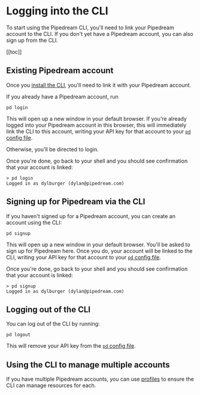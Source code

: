 # Logging into the CLI

To start using the Pipedream CLI, you'll need to link your Pipedream account to the CLI. If you don't yet have a Pipedream account, you can also sign up from the CLI.

[[toc]]

## Existing Pipedream account

Once you [install the CLI](/cli/install/), you'll need to link it with your Pipedream account.

If you already have a Pipedream account, run

```text
pd login
```

This will open up a new window in your default browser. If you're already logged into your Pipedream account in this browser, this will immediately link the CLI to this account, writing your API key for that account to your [`pd` config file](/cli/reference/#cli-config-file).

Otherwise, you'll be directed to login.

Once you're done, go back to your shell and you should see confirmation that your account is linked:

```text
> pd login
Logged in as dylburger (dylan@pipedream.com)
```

## Signing up for Pipedream via the CLI

If you haven't signed up for a Pipedream account, you can create an account using the CLI:

```text
pd signup
```

This will open up a new window in your default browser. You'll be asked to sign up for Pipedream here. Once you do, your account will be linked to the CLI, writing your API key for that account to your [`pd` config file](/cli/reference/#cli-config-file).

Once you're done, go back to your shell and you should see confirmation that your account is linked:

```text
> pd signup
Logged in as dylburger (dylan@pipedream.com)
```

## Logging out of the CLI

You can log out of the CLI by running:

```text
pd logout
```

This will remove your API key from the [`pd` config file](/cli/reference/#cli-config-file).

## Using the CLI to manage multiple accounts

If you have multiple Pipedream accounts, you can use [profiles](/cli/reference/#profiles) to ensure the CLI can manage resources for each.

<Footer />
